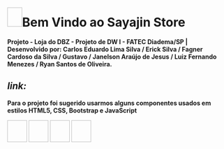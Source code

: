 # <img width="34px" height="44px" scr="aluno/assets//images/goku_gif.gif"/>Bem Vindo ao Sayajin Store

**Projeto - Loja do DBZ - Projeto de DW I - FATEC Diadema/SP | Desenvolvido por: Carlos Eduardo Lima Silva / Erick Silva / Fagner Cardoso da Silva / Gustavo / Janelson Araújo de Jesus / Luiz Fernando Menezes / Ryan Santos de Oliveira.**

## *link:*

**Para o projeto foi sugerido usarmos alguns componentes usados em estilos HTML5, CSS, Bootstrap e JavaScript**

<div display= "inline">
<img width="45px" height="50px" scr="assets/images/css.png"/>
<img width="45px" height="50px" scr="assets/images/html5.png"/>
<img width="45px" height="50px" scr="assets/images/javascript.png"/>
<img width="45px" height="50px" scr="assets/images/bootstrap.png"/>

</div>
